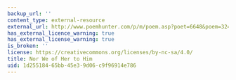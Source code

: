 ```yaml
---
backup_url: ''
content_type: external-resource
external_url: http://www.poemhunter.com/p/m/poem.asp?poet=6648&poem=32443
has_external_licence_warning: true
has_external_license_warning: true
is_broken: ''
license: https://creativecommons.org/licenses/by-nc-sa/4.0/
title: Nor We of Her to Him
uid: 1d255184-65bb-45e3-9d06-c9f96914e786
---
```

